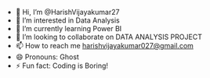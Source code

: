 - 👋 Hi, I’m @HarishVijayakumar27
- 👀 I’m interested in Data Analysis
- 🌱 I’m currently learning Power BI
- 💞️ I’m looking to collaborate on DATA ANALYSIS PROJECT
- 📫 How to reach me harishvijayakumar027@gmail.com
- 😄 Pronouns: Ghost
- ⚡ Fun fact: Coding is Boring!

<!---
HarishVijayakumar27/HarishVijayakumar27 is a ✨ special ✨ repository because its `README.md` (this file) appears on your GitHub profile.
You can click the Preview link to take a look at your changes.
--->
